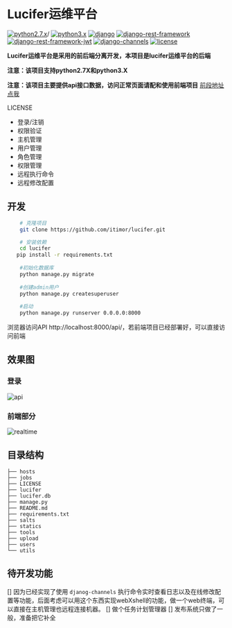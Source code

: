# Lucifer运维平台 #

[![python2.7.x](https://img.shields.io/badge/python-2.7.X-brightgreen.svg)](https://www.python.org/)/
[![python3.x](https://img.shields.io/badge/python-3.X-brightgreen.svg)](https://www.python.org/)
[![django](https://img.shields.io/badge/django-1.11.4-brightgreen.svg)](https://www.djangoproject.com/)
[![django-rest-framework](https://img.shields.io/badge/djangorestframework-3.6.3-brightgreen.svg)](http://www.django-rest-framework.org/)
[![django-rest-framework-jwt](https://img.shields.io/badge/djangorestframeworkjwt-1.11.0-brightgreen.svg)](https://github.com/GetBlimp/django-rest-framework-jwt)
[![django-channels](https://img.shields.io/badge/channels-1.1.8-brightgreen.svg)](https://channels.readthedocs.io/en/stable/)
[![license](https://img.shields.io/github/license/mashape/apistatus.svg)](https://github.com/itimor/lucifer-frontend/blob/master/LICENSE)

**Lucifer运维平台是采用的前后端分离开发，本项目是lucifer运维平台的后端**

**注意：该项目支持python2.7X和python3.X**

**注意：该项目主要提供api接口数据，访问正常页面请配和使用前端项目** [前段地址点我](https://github.com/itimor/lucifer-frontend.git)

LICENSE
- 登录/注销
- 权限验证
- 主机管理
- 用户管理
- 角色管理
- 权限管理
- 远程执行命令
- 远程修改配置

## 开发
```bash
    # 克隆项目
    git clone https://github.com/itimor/lucifer.git

    # 安装依赖
    cd lucifer
   pip install -r requirements.txt
 
    #初始化数据库
    python manage.py migrate
    
    #创建admin用户
    python manage.py createsuperuser 
    
    #启动
    python manage.py runserver 0.0.0.0:8000

```
浏览器访问API http://localhost:8000/api/，若前端项目已经部署好，可以直接访问前端

## 效果图

### 登录
![api](https://github.com/itimor/lucifer/blob/master/statics/images/api.png)

### 前端部分
![realtime](https://github.com/itimor/lucifer/blob/master/statics/images/realtime.gif)

## 目录结构
```shell
├── hosts                      
├── jobs
├── LICENSE
├── lucifer
├── lucifer.db
├── manage.py
├── README.md
├── requirements.txt
├── salts
├── statics
├── tools
├── upload
├── users
└── utils

```

## 待开发功能
[] 因为已经实现了使用 `djanog-channels` 执行命令实时查看日志以及在线修改配置等功能，后面考虑可以用这个东西实现webXshell的功能，做一个web终端，可以直接在主机管理也远程连接机器。
[] 做个任务计划管理器
[] 发布系统只做了一般，准备把它补全